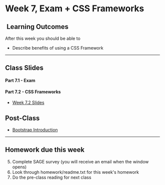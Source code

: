 # Week 7, Exam + CSS Frameworks

## <i class="fa fa-star"></i>&nbsp;Learning Outcomes ###
After this week you should be able to 

- Describe benefits of using a CSS Framework

---  


## Class Slides

#### Part 7.1 - Exam

#### Part 7.2 - CSS Frameworks
- [Week 7.2 Slides](/slides/ist263-w7-2.pdf)


## Post-Class
- [Bootstrap Introduction](https://getbootstrap.com/docs/4.1/getting-started/introduction/)

---
## Homework due this week 

5. Complete SAGE survey (you will receive an email when the window opens)
7. Look through homework/readme.txt for this week's homework
6. Do the pre-class reading for next class
